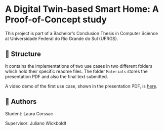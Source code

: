# A Digital Twin-based Smart Home: A Proof-of-Concept study

This project is part of a Bachelor's Conclusion Thesis in Computer Science at Universidade Federal do Rio Grande do Sul (UFRGS). 

## 📁 Structure 

It contains the implementations of two use cases in two different folders which hold their specific readme files. 
The folder `Materials` stores the presentation PDF and also the final text submitted. 

A video demo of the first use case, shown in the presentation PDF, is [here](https://youtu.be/Mu9ebuWhX-I).

## 🧙 Authors 

Student: Laura Corssac

Supervisor: Juliano Wickboldt
